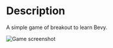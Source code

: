 # Description

A simple game of breakout to learn Bevy.

![Game screenshot](screenshots/game.png?raw=true)
